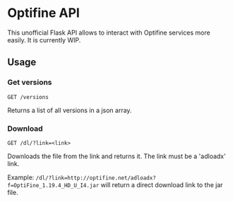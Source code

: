 # Optifine API
This unofficial Flask API allows to interact with Optifine services more easily. It is currently WIP.

## Usage

### Get versions
```
GET /versions
```
Returns a list of all versions in a json array.

### Download
```
GET /dl/?link=<link>
```
Downloads the file from the link and returns it. The link must be a 'adloadx' link.

Example: `/dl/?link=http://optifine.net/adloadx?f=OptiFine_1.19.4_HD_U_I4.jar` will return a direct download link to the jar file.
